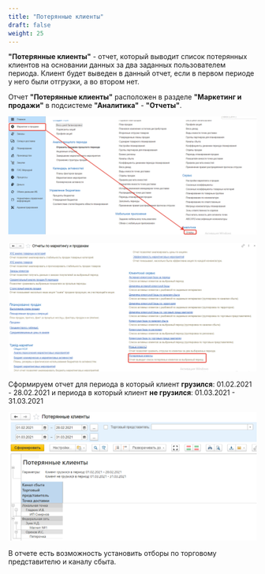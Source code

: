 ```yaml
---
title: "Потерянные клиенты"
draft: false
weight: 25
---
```


**"Потерянные клиенты"** - отчет, который выводит список потерянных
клиентов на основании данных за два заданных пользователем периода. Клиент будет выведен в данный отчет, если в первом периоде у него были отгрузки, а во втором нет.

Отчет **"Потерянные клиенты"** расположен в разделе **"Маркетинг и продажи"** в подсистеме **"Аналитика"** - **"Отчеты"**.

[![1][1]][1]

[![2][2]][2]

Сформируем отчет для периода в который клиент **грузился**: 01.02.2021 - 28.02.2021 и периода в который клиент **не грузился**: 01.03.2021 - 31.03.2021

[![3][3]][3]

В отчете есть возможность установить отборы по торговому представителю и каналу сбыта.

[1]: 1.png
[2]: 2.png
[3]: 3.png
